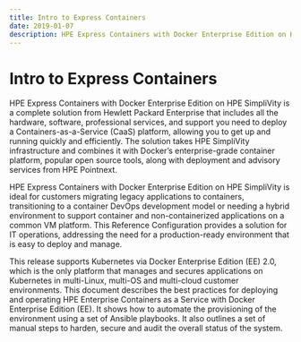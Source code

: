 ```yaml
--- 
title: Intro to Express Containers
date: 2019-01-07 
description: HPE Express Containers with Docker Enterprise Edition on HPE SimpliVity is a complete solution from Hewlett Packard Enterprise that includes all the hardware, software, professional services, and support you need to deploy a Containers-as-a-Service (CaaS) platform, allowing you to get up and running quickly and efficiently. The solution takes HPE SimpliVity infrastructure and combines it with Docker’s enterprise-grade container platform, popular open source tools, along with deployment and advisory services from HPE Pointnext.
--- 
```


# Intro to Express Containers

HPE Express Containers with Docker Enterprise Edition on HPE SimpliVity is a complete solution from Hewlett Packard Enterprise that includes all the hardware, software, professional services, and support you need to deploy a Containers-as-a-Service (CaaS) platform, allowing you to get up and running quickly and efficiently. The solution takes HPE SimpliVity infrastructure and combines it with Docker’s enterprise-grade container platform, popular open source tools, along with deployment and advisory services from HPE Pointnext.

HPE Express Containers with Docker Enterprise Edition on HPE SimpliVity is ideal for customers migrating legacy applications to containers, transitioning to a container DevOps development model or needing a hybrid environment to support container and non-containerized applications on a common VM platform. This Reference Configuration provides a solution for IT operations, addressing the need for a production-ready environment that is easy to deploy and manage.

This release supports Kubernetes via Docker Enterprise Edition (EE) 2.0, which is the only platform that manages and secures applications on Kubernetes in multi-Linux, multi-OS and multi-cloud customer environments. This document describes the best practices for deploying and operating HPE Enterprise Containers as a Service with Docker Enterprise Edition (EE). It shows how to automate the provisioning of the environment using a set of Ansible playbooks. It also outlines a set of manual steps to harden, secure and audit the overall status of the system.
